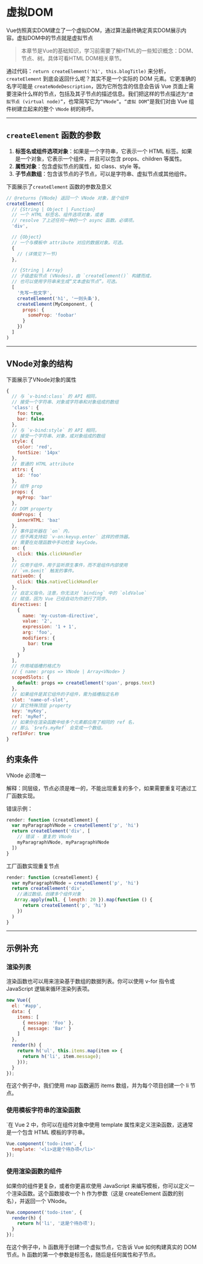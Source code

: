 # 虚拟DOM

Vue仿照真实DOM建立了一个虚拟DOM，通过算法最终确定真实DOM展示内容。虚拟DOM中的节点就是虚拟节点
>本章节是Vue的基础知识，学习前需要了解HTML的一些知识概念：DOM、节点、树。具体可看HTML DOM相关章节。

通过代码：`return createElement('h1', this.blogTitle)` 来分析，`createElement` 到底会返回什么呢？其实不是一个实际的 DOM 元素。它更准确的名字可能是 `createNodeDescription`，因为它所包含的信息会告诉 Vue 页面上需要渲染什么样的节点，包括及其子节点的描述信息。我们把这样的节点描述为`“虚拟节点 (virtual node)”`，也常简写它为`“VNode”`。`“虚拟 DOM”`是我们对由 Vue 组件树建立起来的整个 `VNode` 树的称呼。

---

## `createElement` 函数的参数

1. **标签名或组件选项对象**：如果是一个字符串，它表示一个 HTML 标签。如果是一个对象，它表示一个组件，并且可以包含 props、children 等属性。
2. **属性对象**：包含虚拟节点的属性，如 class、style 等。
3. **子节点数组**：包含该节点的子节点，可以是字符串、虚拟节点或其他组件。

下面展示了`createElement` 函数的参数及意义

```javascript
// @returns {VNode} 返回一个 VNode 对象，是个组件
createElement(
  // {String | Object | Function}
  // 一个 HTML 标签名、组件选项对象，或者
  // resolve 了上述任何一种的一个 async 函数。必填项。
  'div',

  // {Object}
  // 一个与模板中 attribute 对应的数据对象。可选。
  {
    // (详情见下一节)
  },

  // {String | Array}
  // 子级虚拟节点 (VNodes)，由 `createElement()` 构建而成，
  // 也可以使用字符串来生成“文本虚拟节点”。可选。
  [
    '先写一些文字',
    createElement('h1', '一则头条'),
    createElement(MyComponent, {
      props: {
        someProp: 'foobar'
      }
    })
  ]
)
```

---

## VNode对象的结构

下面展示了VNode对象的属性

```javascript
{
  // 与 `v-bind:class` 的 API 相同，
  // 接受一个字符串、对象或字符串和对象组成的数组
  'class': {
    foo: true,
    bar: false
  },
  // 与 `v-bind:style` 的 API 相同，
  // 接受一个字符串、对象，或对象组成的数组
  style: {
    color: 'red',
    fontSize: '14px'
  },
  // 普通的 HTML attribute
  attrs: {
    id: 'foo'
  },
  // 组件 prop
  props: {
    myProp: 'bar'
  },
  // DOM property
  domProps: {
    innerHTML: 'baz'
  },
  // 事件监听器在 `on` 内，
  // 但不再支持如 `v-on:keyup.enter` 这样的修饰器。
  // 需要在处理函数中手动检查 keyCode。
  on: {
    click: this.clickHandler
  },
  // 仅用于组件，用于监听原生事件，而不是组件内部使用
  // `vm.$emit` 触发的事件。
  nativeOn: {
    click: this.nativeClickHandler
  },
  // 自定义指令。注意，你无法对 `binding` 中的 `oldValue`
  // 赋值，因为 Vue 已经自动为你进行了同步。
  directives: [
    {
      name: 'my-custom-directive',
      value: '2',
      expression: '1 + 1',
      arg: 'foo',
      modifiers: {
        bar: true
      }
    }
  ],
  // 作用域插槽的格式为
  // { name: props => VNode | Array<VNode> }
  scopedSlots: {
    default: props => createElement('span', props.text)
  },
  // 如果组件是其它组件的子组件，需为插槽指定名称
  slot: 'name-of-slot',
  // 其它特殊顶层 property
  key: 'myKey',
  ref: 'myRef',
  // 如果你在渲染函数中给多个元素都应用了相同的 ref 名，
  // 那么 `$refs.myRef` 会变成一个数组。
  refInFor: true
}
```

## 约束条件

VNode 必须唯一

解释：同层级，节点必须是唯一的，不能出现重复的多个，如果需要重复可通过工厂函数实现。

错误示例：

```javascript
render: function (createElement) {
  var myParagraphVNode = createElement('p', 'hi')
  return createElement('div', [
    // 错误 - 重复的 VNode
    myParagraphVNode, myParagraphVNode
  ])
}
```

工厂函数实现重复节点

```javascript
render: function (createElement) {
  var myParagraphVNode = createElement('p', 'hi')
  return createElement('div',
    //通过数组，创建多个组件对象
   Array.apply(null, { length: 20 }).map(function () {
      return createElement('p', 'hi')
    })
  )
}
```

---

## 示例补充

### 渲染列表

渲染函数也可以用来渲染基于数组的数据列表。你可以使用 v-for 指令或 JavaScript 逻辑来循环渲染列表项。

```js
new Vue({
  el: '#app',
  data: {
    items: [
      { message: 'Foo' },
      { message: 'Bar' }
    ]
  },
  render(h) {
    return h('ul', this.items.map(item => {
      return h('li', item.message);
    }));
  }
});
```

在这个例子中，我们使用 map 函数遍历 items 数组，并为每个项目创建一个 li 节点。

### 使用模板字符串的渲染函数

`在 Vue 2 中，你可以在组件对象中使用 template 属性来定义渲染函数，这通常是一个包含 HTML 模板的字符串。

```js
Vue.component('todo-item', {
  template: '<li>这是个待办项</li>'
});
```

### 使用渲染函数的组件

如果你的组件更复杂，或者你更喜欢使用 JavaScript 来编写模板，你可以定义一个渲染函数。这个函数接收一个 h 作为参数（这是 createElement 函数的别名），并返回一个 VNode。

```js
Vue.component('todo-item', {
  render(h) {
    return h('li', '这是个待办项');
  }
});
```

在这个例子中，h 函数用于创建一个虚拟节点，它告诉 Vue 如何构建真实的 DOM 节点。h 函数的第一个参数是标签名，随后是任何属性和子节点。
